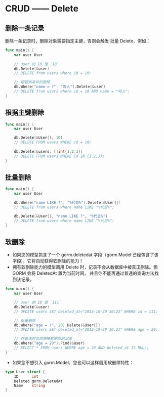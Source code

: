 # CRUD —— Delete

## 删除一条记录

删除一条记录时，删除对象需要指定主键，否则会触发 批量 Delete，例如：

```go
func main() {
    var user User
	
    // user 的 ID 是 `10`
    db.Delete(&user)
    // DELETE from users where id = 10;

    // 带额外条件的删除
    db.Where("name = ?", "鸣人").Delete(&user)
    // DELETE from users where id = 10 AND name = "鸣人";
}
```

## 根据主键删除

```go
func main() {
    var user User

    db.Delete(&User{}, 10)
    // DELETE FROM users WHERE id = 10;
	
    db.Delete(&users, []int{1,2,3})
    // DELETE FROM users WHERE id IN (1,2,3);
}
```

## 批量删除

```go
func main() {
    var user User

    db.Where("name LIKE ?", "%代目%").Delete(&User{})
    // DELETE from users where name LIKE "%代目%";

    db.Delete(&User{}, "name LIKE ?", "%代目%")
    // DELETE from users where name LIKE "%代目%";
}
```

## 软删除

- 如果您的模型包含了一个 gorm.deletedat 字段（gorm.Model 已经包含了该字段)，它将自动获得软删除的能力！
- 拥有软删除能力的模型调用 Delete 时，记录不会从数据库中被真正删除。但 GORM 会将 DeletedAt 置为当前时间， 并且你不能再通过普通的查询方法找到该记录。

```go
func main() {
    var user User

    // user 的 ID 是 `111`
    db.Delete(&user)
    // UPDATE users SET deleted_at="2013-10-29 10:23" WHERE id = 111;

    // 批量删除
    db.Where("age = ?", 20).Delete(&User{})
    // UPDATE users SET deleted_at="2013-10-29 10:23" WHERE age = 20;

    // 在查询时会忽略被软删除的记录
    db.Where("age = 20").Find(&user)
    // SELECT * FROM users WHERE age = 20 AND deleted_at IS NULL;
}
```

- 如果您不想引入 gorm.Model，您也可以这样启用软删除特性：

```go
type User struct {
    ID      int
    Deleted gorm.DeletedAt
    Name    string
}
```
